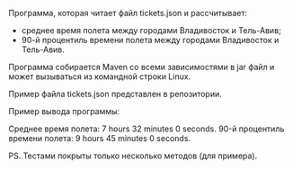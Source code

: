 Программа, которая читает файл tickets.json и рассчитывает:
- среднее время полета между городами Владивосток и Тель-Авив;
- 90-й процентиль времени полета между городами Владивосток и Тель-Авив.

Программа собирается Maven со всеми зависимостями в jar файл и
может вызываться из командной строки Linux.

Пример файла tickets.json представлен в репозитории.

Пример вывода программы:

Среднее время полета: 7 hours 32 minutes 0 seconds.
90-й процентиль времени полета: 9 hours 45 minutes 0 seconds.

PS. Тестами покрыты только несколько методов (для примера).
